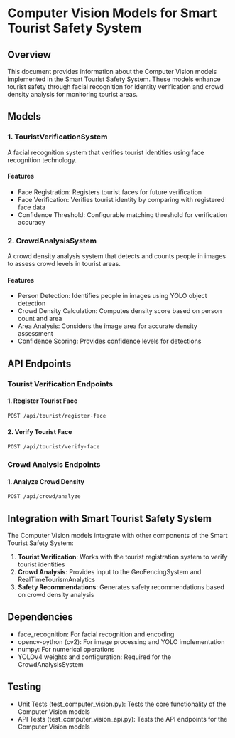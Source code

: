 # Computer Vision Models for Smart Tourist Safety System

## Overview

This document provides information about the Computer Vision models implemented in the Smart Tourist Safety System. These models enhance tourist safety through facial recognition for identity verification and crowd density analysis for monitoring tourist areas.

## Models

### 1. TouristVerificationSystem

A facial recognition system that verifies tourist identities using face recognition technology.

#### Features
- Face Registration: Registers tourist faces for future verification
- Face Verification: Verifies tourist identity by comparing with registered face data
- Confidence Threshold: Configurable matching threshold for verification accuracy

### 2. CrowdAnalysisSystem

A crowd density analysis system that detects and counts people in images to assess crowd levels in tourist areas.

#### Features
- Person Detection: Identifies people in images using YOLO object detection
- Crowd Density Calculation: Computes density score based on person count and area
- Area Analysis: Considers the image area for accurate density assessment
- Confidence Scoring: Provides confidence levels for detections

## API Endpoints

### Tourist Verification Endpoints

#### 1. Register Tourist Face
```
POST /api/tourist/register-face
```

#### 2. Verify Tourist Face
```
POST /api/tourist/verify-face
```

### Crowd Analysis Endpoints

#### 1. Analyze Crowd Density
```
POST /api/crowd/analyze
```

## Integration with Smart Tourist Safety System

The Computer Vision models integrate with other components of the Smart Tourist Safety System:

1. **Tourist Verification**: Works with the tourist registration system to verify tourist identities
2. **Crowd Analysis**: Provides input to the GeoFencingSystem and RealTimeTourismAnalytics
3. **Safety Recommendations**: Generates safety recommendations based on crowd density analysis

## Dependencies
- face_recognition: For facial recognition and encoding
- opencv-python (cv2): For image processing and YOLO implementation
- numpy: For numerical operations
- YOLOv4 weights and configuration: Required for the CrowdAnalysisSystem

## Testing
- Unit Tests (test_computer_vision.py): Tests the core functionality of the Computer Vision models
- API Tests (test_computer_vision_api.py): Tests the API endpoints for the Computer Vision models